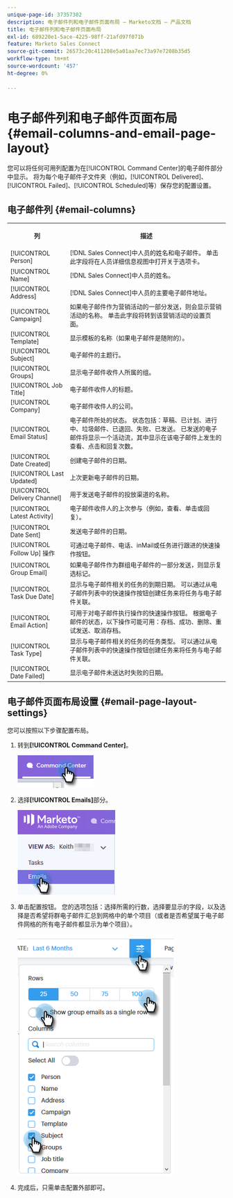 ```yaml
---
unique-page-id: 37357302
description: 电子邮件列和电子邮件页面布局 — Marketo文档 — 产品文档
title: 电子邮件列和电子邮件页面布局
exl-id: 689220e1-5ace-4225-98ff-21afd97f071b
feature: Marketo Sales Connect
source-git-commit: 26573c20c411208e5a01aa7ec73a97e7208b35d5
workflow-type: tm+mt
source-wordcount: '457'
ht-degree: 0%

---
```


# 电子邮件列和电子邮件页面布局 {#email-columns-and-email-page-layout}

您可以将任何可用列配置为在[!UICONTROL Command Center]的电子邮件部分中显示。 将为每个电子邮件子文件夹（例如，[!UICONTROL Delivered]、[!UICONTROL Failed]、[!UICONTROL Scheduled]等）保存您的配置设置。

## 电子邮件列 {#email-columns}

<table>
 <colgroup>
  <col>
  <col>
 </colgroup>
 <tbody>
  <tr>
   <th><p>列</p></th>
   <th>描述</th>
  </tr>
  <tr>
   <td>[!UICONTROL Person]</td>
   <td>[!DNL Sales Connect]中人员的姓名和电子邮件。 单击此字段将在人员详细信息视图中打开关于选项卡。</td>
  </tr>
  <tr>
   <td>[!UICONTROL Name]</td>
   <td>[!DNL Sales Connect]中人员的姓名。</td>
  </tr>
  <tr>
   <td>[!UICONTROL Address]</td>
   <td>[!DNL Sales Connect]中人员的主要电子邮件地址。</td>
  </tr>
  <tr>
   <td>[!UICONTROL Campaign]</td>
   <td>如果电子邮件作为营销活动的一部分发送，则会显示营销活动的名称。 单击此字段将转到该营销活动的设置页面。</td>
  </tr>
  <tr>
   <td>[!UICONTROL Template]</td>
   <td>显示模板的名称（如果电子邮件是随附的）。</td>
  </tr>
  <tr>
   <td colspan="1">[!UICONTROL Subject]</td>
   <td colspan="1">电子邮件的主题行。</td>
  </tr>
  <tr>
   <td colspan="1">[!UICONTROL Groups]</td>
   <td colspan="1">显示电子邮件收件人所属的组。</td>
  </tr>
  <tr>
   <td>[!UICONTROL Job Title]</td>
   <td>电子邮件收件人的标题。</td>
  </tr>
  <tr>
   <td>[!UICONTROL Company]</td>
   <td>电子邮件收件人的公司。</td>
  </tr>
  <tr>
   <td>[!UICONTROL Email Status]</td>
   <td>电子邮件所处的状态。 状态包括：草稿、已计划、进行中、垃圾邮件、已退回、失败、已发送。 已发送的电子邮件将显示一个活动流，其中显示在该电子邮件上发生的查看、点击和回复次数。</td>
  </tr>
  <tr>
   <td>[!UICONTROL Date Created]</td>
   <td>创建电子邮件的日期。</td>
  </tr>
  <tr>
   <td>[!UICONTROL Last Updated]</td>
   <td>上次更新电子邮件的日期。</td>
  </tr>
  <tr>
   <td>[!UICONTROL Delivery Channel]</td>
   <td>用于发送电子邮件的投放渠道的名称。</td>
  </tr>
  <tr>
   <td>[!UICONTROL Latest Activity]</td>
   <td>电子邮件收件人的上次参与（例如，查看、单击或回复）。</td>
  </tr>
  <tr>
   <td>[!UICONTROL Date Sent]</td>
   <td>发送电子邮件的日期。</td>
  </tr>
  <tr>
   <td>[!UICONTROL Follow Up] 操作</td>
   <td>可通过电子邮件、电话、inMail或任务进行跟进的快速操作按钮。</td>
  </tr>
  <tr>
   <td>[!UICONTROL Group Email]</td>
   <td>如果电子邮件作为群组电子邮件的一部分发送，则显示复选标记。</td>
  </tr>
  <tr>
   <td>[!UICONTROL Task Due Date]</td>
   <td>显示与电子邮件相关的任务的到期日期。 可以通过从电子邮件列表中的快速操作按钮创建任务来将任务与电子邮件关联。</td>
  </tr>
  <tr>
   <td>[!UICONTROL Email Action]</td>
   <td>可用于对电子邮件执行操作的快速操作按钮。 根据电子邮件的状态，以下操作可能可用：存档、成功、删除、重试发送、取消存档。</td>
  </tr>
  <tr>
   <td>[!UICONTROL Task Type]</td>
   <td>显示与电子邮件相关的任务的任务类型。 可以通过从电子邮件列表中的快速操作按钮创建任务来将任务与电子邮件关联。</td>
  </tr>
  <tr>
   <td>[!UICONTROL Date Failed]</td>
   <td>显示电子邮件未送达时失败的日期。</td>
  </tr>
 </tbody>
</table>

## 电子邮件页面布局设置 {#email-page-layout-settings}

您可以按照以下步骤配置布局。

1. 转到&#x200B;**[!UICONTROL Command Center]**。

   ![](assets/email-columns-and-email-grid-layout-1.png)

1. 选择&#x200B;**[!UICONTROL Emails]**&#x200B;部分。

   ![](assets/email-columns-and-email-grid-layout-2.png)

1. 单击配置按钮。 您的选项包括：选择所需的行数，选择要显示的字段，以及选择是否希望将群电子邮件汇总到网格中的单个项目（或者是否希望属于电子邮件网格的所有电子邮件都显示为单个项目）。

   ![](assets/email-columns-and-email-grid-layout-3.png)

1. 完成后，只需单击配置外部即可。
